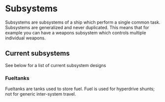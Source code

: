 # Subsystems

Subsystems are subsystems of a ship which perform a single common task. Subsystems are generalized and never duplicated. This means that for example you can have a weapons subsystem which controls multiple individual weapons.

## Current subsystems

See below for a list of current subsystem designs

### Fueltanks

Fueltanks are tanks used to store fuel. Fuel is used for hyperdrive shunts; not for generic inter-system travel.

